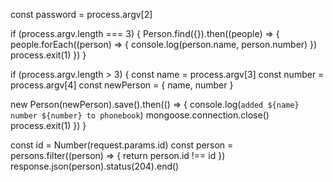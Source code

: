 const password = process.argv[2]

if (process.argv.length === 3) {
Person.find({}).then((people) => {
people.forEach((person) => {
console.log(person.name, person.number)
})
process.exit(1)
})
}

if (process.argv.length > 3) {
const name = process.argv[3]
const number = process.argv[4]
const newPerson = { name, number }

new Person(newPerson).save().then(() => {
console.log(`added ${name} number ${number} to phonebook`)
mongoose.connection.close()
process.exit(1)
})
}

const id = Number(request.params.id)
const person = persons.filter((person) => {
return person.id !== id
})
response.json(person).status(204).end()
